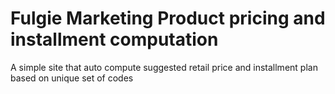 # Fulgie Marketing Product pricing and installment computation
A simple site that auto compute suggested retail price and installment plan based on unique set of codes


